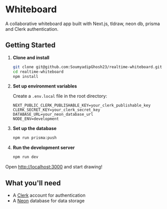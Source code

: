 # Whiteboard

A collaborative whiteboard app built with Next.js, tldraw, neon db, prisma and Clerk authentication.

## Getting Started

1. **Clone and install**
   ```bash
   git clone git@github.com:SoumyadipGhosh23/realtime-whiteboard.git
   cd realtime-whiteboard
   npm install
   ```

2. **Set up environment variables**
   
   Create a `.env.local` file in the root directory:
   ```env
   NEXT_PUBLIC_CLERK_PUBLISHABLE_KEY=your_clerk_publishable_key
   CLERK_SECRET_KEY=your_clerk_secret_key
   DATABASE_URL=your_neon_database_url
   NODE_ENV=development
   ```

3. **Set up the database**
   ```bash
   npm run prisma:push
   ```

4. **Run the development server**
   ```bash
   npm run dev
   ```

Open [http://localhost:3000](http://localhost:3000) and start drawing!

## What you'll need

- A [Clerk](https://clerk.com) account for authentication
- A [Neon](https://neon.tech) database for data storage
